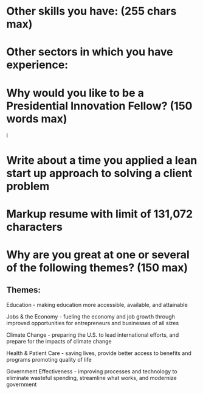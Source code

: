# Other skills you have: (255 chars max) #

# Other sectors in which you have experience: #

# Why would you like to be a Presidential Innovation Fellow? (150 words max) #

I 

# Write about a time you applied a lean start up approach to solving a client problem #

# Markup resume with limit of 131,072 characters #

# Why are you great at one or several of the following themes? (150 max) #

## Themes: ##

Education - making education more accessible, available, and attainable

Jobs & the Economy - fueling the economy and job growth through improved opportunities for entrepreneurs and businesses of all sizes

Climate Change - preparing the U.S. to lead international efforts, and prepare for the impacts of climate change

Health & Patient Care - saving lives, provide better access to benefits and programs promoting quality of life

Government Effectiveness - improving processes and technology to eliminate wasteful spending, streamline what works, and modernize government
